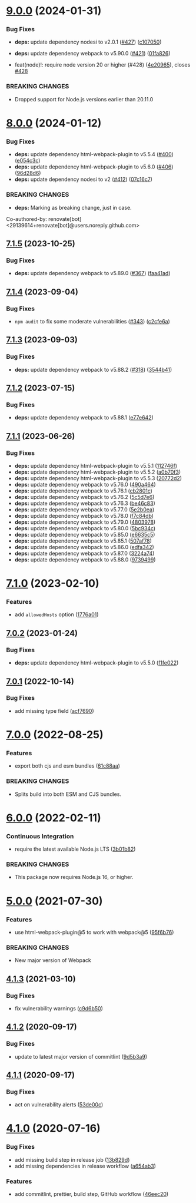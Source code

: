 # [9.0.0](https://github.com/jlowgren/esi-webpack-plugin/compare/v8.0.0...v9.0.0) (2024-01-31)


### Bug Fixes

* **deps:** update dependency nodesi to v2.0.1 ([#427](https://github.com/jlowgren/esi-webpack-plugin/issues/427)) ([c107050](https://github.com/jlowgren/esi-webpack-plugin/commit/c1070506289d7536d28e1dcd323bcd41b55e64ce))
* **deps:** update dependency webpack to v5.90.0 ([#421](https://github.com/jlowgren/esi-webpack-plugin/issues/421)) ([01fa826](https://github.com/jlowgren/esi-webpack-plugin/commit/01fa8263eaf5477a18bb34c289e9c17ce94f3981))


* feat(node)!: require node version 20 or higher (#428) ([4e20965](https://github.com/jlowgren/esi-webpack-plugin/commit/4e20965130a7dfe43fc4dc1a6f1406fca355bdad)), closes [#428](https://github.com/jlowgren/esi-webpack-plugin/issues/428)


### BREAKING CHANGES

* Dropped support for Node.js versions earlier than 20.11.0

# [8.0.0](https://github.com/jlowgren/esi-webpack-plugin/compare/v7.1.5...v8.0.0) (2024-01-12)


### Bug Fixes

* **deps:** update dependency html-webpack-plugin to v5.5.4 ([#400](https://github.com/jlowgren/esi-webpack-plugin/issues/400)) ([e054c3c](https://github.com/jlowgren/esi-webpack-plugin/commit/e054c3c1128f06e0741400bfbb5e2465a3713f4c))
* **deps:** update dependency html-webpack-plugin to v5.6.0 ([#406](https://github.com/jlowgren/esi-webpack-plugin/issues/406)) ([96d28d6](https://github.com/jlowgren/esi-webpack-plugin/commit/96d28d6fb25ae632713b70d0d6758c8701125de2))
* **deps:** update dependency nodesi to v2 ([#412](https://github.com/jlowgren/esi-webpack-plugin/issues/412)) ([07c16c7](https://github.com/jlowgren/esi-webpack-plugin/commit/07c16c794c9ba928ebb8f49698ba49cf9a673ff0))


### BREAKING CHANGES

* **deps:** Marking as breaking change, just in case.

Co-authored-by: renovate[bot] <29139614+renovate[bot]@users.noreply.github.com>

## [7.1.5](https://github.com/jlowgren/esi-webpack-plugin/compare/v7.1.4...v7.1.5) (2023-10-25)

### Bug Fixes

- **deps:** update dependency webpack to v5.89.0 ([#367](https://github.com/jlowgren/esi-webpack-plugin/issues/367)) ([faa41ad](https://github.com/jlowgren/esi-webpack-plugin/commit/faa41ad0611ee089b6c92aee34e4e0f2be65b79a))

## [7.1.4](https://github.com/jlowgren/esi-webpack-plugin/compare/v7.1.3...v7.1.4) (2023-09-04)

### Bug Fixes

- `npm audit` to fix some moderate vulnerabilities ([#343](https://github.com/jlowgren/esi-webpack-plugin/issues/343)) ([c2cfe6a](https://github.com/jlowgren/esi-webpack-plugin/commit/c2cfe6a3c97e63f4a6a34d9bb21e7fbb07c0fdc6))

## [7.1.3](https://github.com/jlowgren/esi-webpack-plugin/compare/v7.1.2...v7.1.3) (2023-09-03)

### Bug Fixes

- **deps:** update dependency webpack to v5.88.2 ([#318](https://github.com/jlowgren/esi-webpack-plugin/issues/318)) ([3544b41](https://github.com/jlowgren/esi-webpack-plugin/commit/3544b413ffa1476b2f647b7ff78cb1e21df5c86b))

## [7.1.2](https://github.com/jlowgren/esi-webpack-plugin/compare/v7.1.1...v7.1.2) (2023-07-15)

### Bug Fixes

- **deps:** update dependency webpack to v5.88.1 ([e77e642](https://github.com/jlowgren/esi-webpack-plugin/commit/e77e6428e2123727c6a4fa0977aba7f406a56506))

## [7.1.1](https://github.com/jlowgren/esi-webpack-plugin/compare/v7.1.0...v7.1.1) (2023-06-26)

### Bug Fixes

- **deps:** update dependency html-webpack-plugin to v5.5.1 ([112746f](https://github.com/jlowgren/esi-webpack-plugin/commit/112746fc7374885be7bcc1c743b78f4e66da696f))
- **deps:** update dependency html-webpack-plugin to v5.5.2 ([a0b70f3](https://github.com/jlowgren/esi-webpack-plugin/commit/a0b70f3583d37095d7773361e4a8ce1ce0b965e4))
- **deps:** update dependency html-webpack-plugin to v5.5.3 ([20772d2](https://github.com/jlowgren/esi-webpack-plugin/commit/20772d2cabd709c491b9d3c229d14a16c73f5670))
- **deps:** update dependency webpack to v5.76.0 ([490a464](https://github.com/jlowgren/esi-webpack-plugin/commit/490a464f2edbf6a519dcc5abb2f84eb9eb1fd85c))
- **deps:** update dependency webpack to v5.76.1 ([cb2801c](https://github.com/jlowgren/esi-webpack-plugin/commit/cb2801c328706e57583fb093e364a192a7571267))
- **deps:** update dependency webpack to v5.76.2 ([5c5d7e6](https://github.com/jlowgren/esi-webpack-plugin/commit/5c5d7e6395a182b5f209e68a39008780463828b5))
- **deps:** update dependency webpack to v5.76.3 ([be46c83](https://github.com/jlowgren/esi-webpack-plugin/commit/be46c83c8cd727e3ee2deda1f3c4d674b65e708d))
- **deps:** update dependency webpack to v5.77.0 ([5e2b0ea](https://github.com/jlowgren/esi-webpack-plugin/commit/5e2b0ea12cd02dfc92f581e1cb2a1b4209632070))
- **deps:** update dependency webpack to v5.78.0 ([f7c84db](https://github.com/jlowgren/esi-webpack-plugin/commit/f7c84dbbaea6c6b9eba023ee4994f2bd53ba15a6))
- **deps:** update dependency webpack to v5.79.0 ([4803978](https://github.com/jlowgren/esi-webpack-plugin/commit/48039781892913520c82413152ba337fb0bf4848))
- **deps:** update dependency webpack to v5.80.0 ([5bc934c](https://github.com/jlowgren/esi-webpack-plugin/commit/5bc934c3c42bb046e8ded3ca911f54faaf88b11a))
- **deps:** update dependency webpack to v5.85.0 ([e6635c5](https://github.com/jlowgren/esi-webpack-plugin/commit/e6635c55573868e2a89bd939d08a372dd316b2a9))
- **deps:** update dependency webpack to v5.85.1 ([507af78](https://github.com/jlowgren/esi-webpack-plugin/commit/507af78efdf927c1828253dd7f77eb6a45e868a1))
- **deps:** update dependency webpack to v5.86.0 ([edfa342](https://github.com/jlowgren/esi-webpack-plugin/commit/edfa3429286e0a4b73026211e3f859349233002b))
- **deps:** update dependency webpack to v5.87.0 ([3224a74](https://github.com/jlowgren/esi-webpack-plugin/commit/3224a7400ab60c56f2074f398da330c58ea558dc))
- **deps:** update dependency webpack to v5.88.0 ([9739499](https://github.com/jlowgren/esi-webpack-plugin/commit/97394995c293017d995c43bcf03b695b95ac6f56))

# [7.1.0](https://github.com/jlowgren/esi-webpack-plugin/compare/v7.0.2...v7.1.0) (2023-02-10)

### Features

- add `allowedHosts` option ([1776a01](https://github.com/jlowgren/esi-webpack-plugin/commit/1776a018a090d6a13561f6b67ec669b5d64e35e3))

## [7.0.2](https://github.com/jlowgren/esi-webpack-plugin/compare/v7.0.1...v7.0.2) (2023-01-24)

### Bug Fixes

- **deps:** update dependency html-webpack-plugin to v5.5.0 ([f1fe022](https://github.com/jlowgren/esi-webpack-plugin/commit/f1fe0229a1fde764342505c998373f7d8da706a6))

## [7.0.1](https://github.com/jlowgren/esi-webpack-plugin/compare/v7.0.0...v7.0.1) (2022-10-14)

### Bug Fixes

- add missing type field ([acf7690](https://github.com/jlowgren/esi-webpack-plugin/commit/acf7690d627f2faf4a10303600501f369ab7b426))

# [7.0.0](https://github.com/jlowgren/esi-webpack-plugin/compare/v6.0.0...v7.0.0) (2022-08-25)

### Features

- export both cjs and esm bundles ([61c88aa](https://github.com/jlowgren/esi-webpack-plugin/commit/61c88aa86bdb89f17c9acbf79cf4a590f1f0b4a6))

### BREAKING CHANGES

- Splits build into both ESM and CJS bundles.

# [6.0.0](https://github.com/jlowgren/esi-webpack-plugin/compare/v5.0.0...v6.0.0) (2022-02-11)

### Continuous Integration

- require the latest available Node.js LTS ([3b01b82](https://github.com/jlowgren/esi-webpack-plugin/commit/3b01b82d88155939abd88ea967ef2f9d1b0a01fa))

### BREAKING CHANGES

- This package now requires Node.js 16, or higher.

# [5.0.0](https://github.com/jlowgren/esi-webpack-plugin/compare/v4.1.3...v5.0.0) (2021-07-30)

### Features

- use html-webpack-plugin@5 to work with webpack@5 ([95f6b76](https://github.com/jlowgren/esi-webpack-plugin/commit/95f6b763441d1c5342735605e8c6879650401b42))

### BREAKING CHANGES

- New major version of Webpack

## [4.1.3](https://github.com/jlowgren/esi-webpack-plugin/compare/v4.1.2...v4.1.3) (2021-03-10)

### Bug Fixes

- fix vulnerability warnings ([c9d6b50](https://github.com/jlowgren/esi-webpack-plugin/commit/c9d6b506e2a0f8084356c7ffceb17939fb48dd8d))

## [4.1.2](https://github.com/jlowgren/esi-webpack-plugin/compare/v4.1.1...v4.1.2) (2020-09-17)

### Bug Fixes

- update to latest major version of commitlint ([9d5b3a9](https://github.com/jlowgren/esi-webpack-plugin/commit/9d5b3a9a4f668c503d03dee1586695dd0eae1bdc))

## [4.1.1](https://github.com/jlowgren/esi-webpack-plugin/compare/v4.1.0...v4.1.1) (2020-09-17)

### Bug Fixes

- act on vulnerability alerts ([53de00c](https://github.com/jlowgren/esi-webpack-plugin/commit/53de00c4edb91512855c12500d57a2b36c43bb3e))

# [4.1.0](https://github.com/jlowgren/esi-webpack-plugin/compare/v4.0.1...v4.1.0) (2020-07-16)

### Bug Fixes

- add missing build step in release job ([13b829d](https://github.com/jlowgren/esi-webpack-plugin/commit/13b829d5de77389a0dac392ca3490bfba718de75))
- add missing dependencies in release workflow ([a654ab3](https://github.com/jlowgren/esi-webpack-plugin/commit/a654ab37886aa11569808a955d034cd64acb50eb))

### Features

- add commitlint, prettier, build step, GitHub workflow ([46eec20](https://github.com/jlowgren/esi-webpack-plugin/commit/46eec206916241c0a00aa8f0572e876f53a65011))
